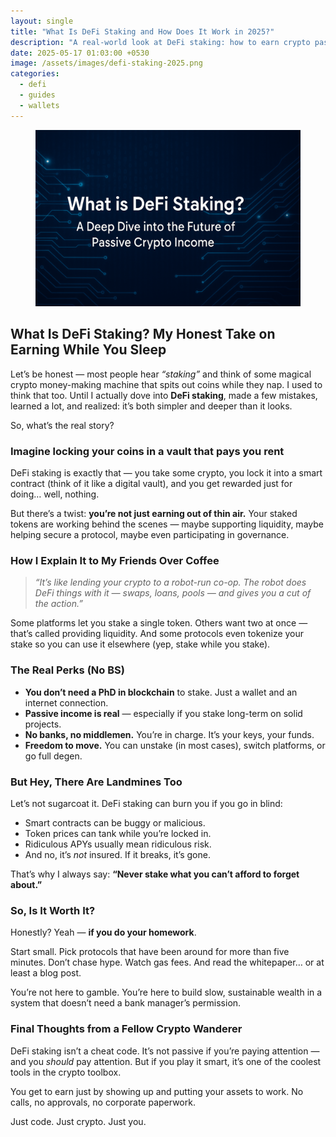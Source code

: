 ```yaml
---
layout: single
title: "What Is DeFi Staking and How Does It Work in 2025?"
description: "A real-world look at DeFi staking: how to earn crypto passively, avoid risks, and make your tokens work for you—no jargon, no fluff."
date: 2025-05-17 01:03:00 +0530
image: /assets/images/defi-staking-2025.png
categories: 
  - defi
  - guides
  - wallets
---
```


<figure style="text-align: center;">
  <img src="/assets/images/defi-staking-2025.png" alt="What Is DeFi Staking and How Does It Work in 2025?" width="1024" style="max-width:100%; height:auto;" />
</figure>

## What Is DeFi Staking? My Honest Take on Earning While You Sleep

Let’s be honest — most people hear *“staking”* and think of some magical crypto money-making machine that spits out coins while they nap. I used to think that too. Until I actually dove into **DeFi staking**, made a few mistakes, learned a lot, and realized: it’s both simpler and deeper than it looks.

So, what’s the real story?

### Imagine locking your coins in a vault that pays you rent

DeFi staking is exactly that — you take some crypto, you lock it into a smart contract (think of it like a digital vault), and you get rewarded just for doing… well, nothing.

But there’s a twist: **you’re not just earning out of thin air.** Your staked tokens are working behind the scenes — maybe supporting liquidity, maybe helping secure a protocol, maybe even participating in governance.

### How I Explain It to My Friends Over Coffee

> *“It’s like lending your crypto to a robot-run co-op. The robot does DeFi things with it — swaps, loans, pools — and gives you a cut of the action.”*

Some platforms let you stake a single token. Others want two at once — that’s called providing liquidity. And some protocols even tokenize your stake so you can use it elsewhere (yep, stake while you stake).

### The Real Perks (No BS)

- **You don’t need a PhD in blockchain** to stake. Just a wallet and an internet connection.  
- **Passive income is real** — especially if you stake long-term on solid projects.  
- **No banks, no middlemen.** You’re in charge. It’s your keys, your funds.  
- **Freedom to move.** You can unstake (in most cases), switch platforms, or go full degen.  

### But Hey, There Are Landmines Too

Let’s not sugarcoat it. DeFi staking can burn you if you go in blind:

- Smart contracts can be buggy or malicious.  
- Token prices can tank while you’re locked in.  
- Ridiculous APYs usually mean ridiculous risk.  
- And no, it’s *not* insured. If it breaks, it’s gone.  

That’s why I always say: **“Never stake what you can’t afford to forget about.”**

### So, Is It Worth It?

Honestly? Yeah — **if you do your homework**.

Start small. Pick protocols that have been around for more than five minutes. Don’t chase hype. Watch gas fees. And read the whitepaper… or at least a blog post.

You’re not here to gamble. You’re here to build slow, sustainable wealth in a system that doesn’t need a bank manager’s permission.

### Final Thoughts from a Fellow Crypto Wanderer

DeFi staking isn’t a cheat code. It’s not passive if you’re paying attention — and you *should* pay attention. But if you play it smart, it’s one of the coolest tools in the crypto toolbox.

You get to earn just by showing up and putting your assets to work. No calls, no approvals, no corporate paperwork.

Just code. Just crypto. Just you.
